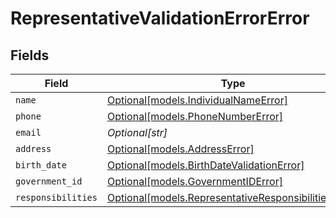 # RepresentativeValidationErrorError


## Fields

| Field                                                                                                    | Type                                                                                                     | Required                                                                                                 | Description                                                                                              |
| -------------------------------------------------------------------------------------------------------- | -------------------------------------------------------------------------------------------------------- | -------------------------------------------------------------------------------------------------------- | -------------------------------------------------------------------------------------------------------- |
| `name`                                                                                                   | [Optional[models.IndividualNameError]](../models/individualnameerror.md)                                 | :heavy_minus_sign:                                                                                       | N/A                                                                                                      |
| `phone`                                                                                                  | [Optional[models.PhoneNumberError]](../models/phonenumbererror.md)                                       | :heavy_minus_sign:                                                                                       | N/A                                                                                                      |
| `email`                                                                                                  | *Optional[str]*                                                                                          | :heavy_minus_sign:                                                                                       | N/A                                                                                                      |
| `address`                                                                                                | [Optional[models.AddressError]](../models/addresserror.md)                                               | :heavy_minus_sign:                                                                                       | N/A                                                                                                      |
| `birth_date`                                                                                             | [Optional[models.BirthDateValidationError]](../models/birthdatevalidationerror.md)                       | :heavy_minus_sign:                                                                                       | N/A                                                                                                      |
| `government_id`                                                                                          | [Optional[models.GovernmentIDError]](../models/governmentiderror.md)                                     | :heavy_minus_sign:                                                                                       | N/A                                                                                                      |
| `responsibilities`                                                                                       | [Optional[models.RepresentativeResponsibilitiesError]](../models/representativeresponsibilitieserror.md) | :heavy_minus_sign:                                                                                       | N/A                                                                                                      |